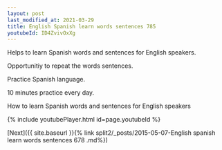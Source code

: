 ```yaml
---
layout: post
last_modified_at: 2021-03-29
title: English Spanish learn words sentences 785 
youtubeId: ID4ZvivOxXg
---
```

 
 
Helps to learn Spanish words and sentences for English speakers.

Opportunitiy to repeat the words sentences. 

Practice Spanish language. 
 
10 minutes practice every day. 
 
How to learn Spanish words and sentences for English speakers 
 
{% include youtubePlayer.html id=page.youtubeId %}
 
 
[Next]({{ site.baseurl }}{% link  split2/_posts/2015-05-07-English spanish learn words sentences 678 .md%})
 

